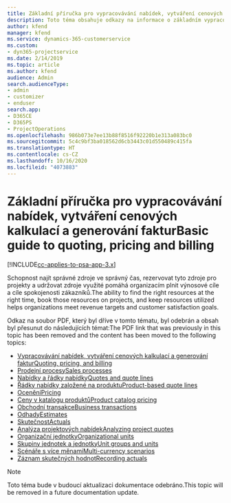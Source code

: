 ```yaml
---
title: Základní příručka pro vypracovávání nabídek, vytváření cenových kalkulací a generování faktur
description: Toto téma obsahuje odkazy na informace o základním vypracovávání nabídek, vytváření cenových kalkulací a generování faktur v Project Service Automation.
author: kfend
manager: kfend
ms.service: dynamics-365-customerservice
ms.custom:
- dyn365-projectservice
ms.date: 2/14/2019
ms.topic: article
ms.author: kfend
audience: Admin
search.audienceType:
- admin
- customizer
- enduser
search.app:
- D365CE
- D365PS
- ProjectOperations
ms.openlocfilehash: 986b073e7ee13b88f8516f92220b1e313a083bc0
ms.sourcegitcommit: 5c4c9bf3ba018562d6cb3443c01d550489c415fa
ms.translationtype: HT
ms.contentlocale: cs-CZ
ms.lasthandoff: 10/16/2020
ms.locfileid: "4073883"
---
```

# <a name="basic-guide-to-quoting-pricing-and-billing"></a><span data-ttu-id="3c604-103">Základní příručka pro vypracovávání nabídek, vytváření cenových kalkulací a generování faktur</span><span class="sxs-lookup"><span data-stu-id="3c604-103">Basic guide to quoting, pricing and billing</span></span>

[!INCLUDE[cc-applies-to-psa-app-3.x](../../includes/cc-applies-to-psa-app-3x.md)]

<span data-ttu-id="3c604-104">Schopnost najít správné zdroje ve správný čas, rezervovat tyto zdroje pro projekty a udržovat zdroje využité pomáhá organizacím plnit výnosové cíle a cíle spokojenosti zákazníků.</span><span class="sxs-lookup"><span data-stu-id="3c604-104">The ability to find the right resources at the right time, book those resources on projects, and keep resources utilized helps organizations meet revenue targets and customer satisfaction goals.</span></span> 

<span data-ttu-id="3c604-105">Odkaz na soubor PDF, který byl dříve v tomto tématu, byl odebrán a obsah byl přesunut do následujících témat:</span><span class="sxs-lookup"><span data-stu-id="3c604-105">The PDF link that was previously in this topic has been removed and the content has been moved to the following topics:</span></span>

- [<span data-ttu-id="3c604-106">Vypracovávání nabídek, vytváření cenových kalkulací a generování faktur</span><span class="sxs-lookup"><span data-stu-id="3c604-106">Quoting, pricing, and billing</span></span>](../quote-bill-price.md)
- [<span data-ttu-id="3c604-107">Prodejní procesy</span><span class="sxs-lookup"><span data-stu-id="3c604-107">Sales processes</span></span>](../basic-sales-process.md)
- [<span data-ttu-id="3c604-108">Nabídky a řádky nabídky</span><span class="sxs-lookup"><span data-stu-id="3c604-108">Quotes and quote lines</span></span>](../basic-quote-lines.md)
- [<span data-ttu-id="3c604-109">Řádky nabídky založené na produktu</span><span class="sxs-lookup"><span data-stu-id="3c604-109">Product-based quote lines</span></span>](../product-based-quote-lines.md)
- [<span data-ttu-id="3c604-110">Ocenění</span><span class="sxs-lookup"><span data-stu-id="3c604-110">Pricing</span></span>](../basic-pricing.md)
- [<span data-ttu-id="3c604-111">Ceny v katalogu produktů</span><span class="sxs-lookup"><span data-stu-id="3c604-111">Product catalog pricing</span></span>](../product-catalog-pricing.md)
- [<span data-ttu-id="3c604-112">Obchodní transakce</span><span class="sxs-lookup"><span data-stu-id="3c604-112">Business transactions</span></span>](../basic-business-transactions.md)
- [<span data-ttu-id="3c604-113">Odhady</span><span class="sxs-lookup"><span data-stu-id="3c604-113">Estimates</span></span>](../estimates.md)
- [<span data-ttu-id="3c604-114">Skutečnost</span><span class="sxs-lookup"><span data-stu-id="3c604-114">Actuals</span></span>](../actuals.md)
- [<span data-ttu-id="3c604-115">Analýza projektových nabídek</span><span class="sxs-lookup"><span data-stu-id="3c604-115">Analyzing project quotes</span></span>](../basic-analyzing-quotes.md)
- [<span data-ttu-id="3c604-116">Organizační jednotky</span><span class="sxs-lookup"><span data-stu-id="3c604-116">Organizational units</span></span>](../advanced-organizational.md)
- [<span data-ttu-id="3c604-117">Skupiny jednotek a jednotky</span><span class="sxs-lookup"><span data-stu-id="3c604-117">Unit groups and units</span></span>](../advanced-units.md)
- [<span data-ttu-id="3c604-118">Scénáře s více měnami</span><span class="sxs-lookup"><span data-stu-id="3c604-118">Multi-currency scenarios</span></span>](../advanced-currency.md)
- [<span data-ttu-id="3c604-119">Záznam skutečných hodnot</span><span class="sxs-lookup"><span data-stu-id="3c604-119">Recording actuals</span></span>](../advanced-actuals.md)

> [!NOTE]
> <span data-ttu-id="3c604-120">Toto téma bude v budoucí aktualizaci dokumentace odebráno.</span><span class="sxs-lookup"><span data-stu-id="3c604-120">This topic will be removed in a future documentation update.</span></span> 
